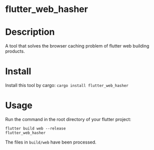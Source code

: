 # flutter_web_hasher

# Description

A tool that solves the browser caching problem of flutter web building products.

# Install

Install this tool by cargo:
`cargo install flutter_web_hasher`

# Usage

Run the command in the root directory of your flutter project:
```shell
flutter build web --release
flutter_web_hasher
```

The files in `build/web` have been processed.
